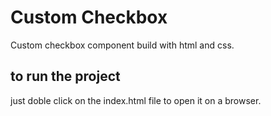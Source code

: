 # Custom Checkbox

Custom checkbox component build with html and css.

## to run the project

just doble click on the index.html file to open it on a browser.